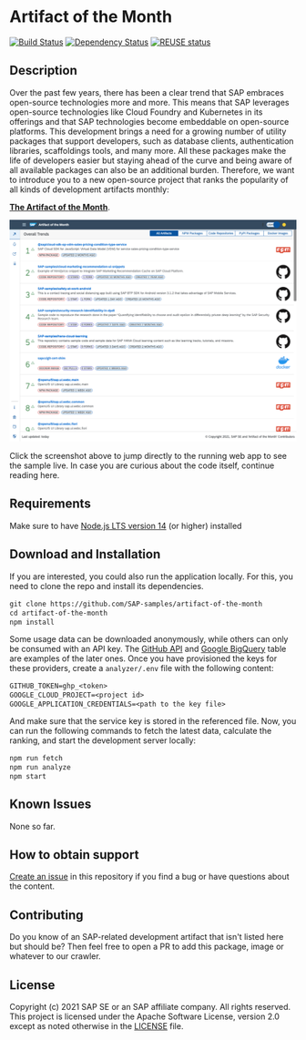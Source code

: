 # Artifact of the Month

[![Build Status][test-image]][test-url]
[![Dependency Status][daviddm-image]][daviddm-url]
[![REUSE status][reuse-image]][reuse-url]

## Description

Over the past few years, there has been a clear trend that SAP embraces open-source technologies more and more. This means that SAP leverages open-source technologies like Cloud Foundry and Kubernetes in its offerings and that SAP technologies become embeddable on open-source platforms. This development brings a need for a growing number of utility packages that support developers, such as database clients, authentication libraries, scaffoldings tools, and many more. All these packages make the life of developers easier but staying ahead of the curve and being aware of all available packages can also be an additional burden. Therefore, we want to introduce you to a new open-source project that ranks the popularity of all kinds of development artifacts monthly: 

[**The Artifact of the Month**](TODO_insert).

![demo](app.png)


Click the screenshot above to jump directly to the running web app to see the sample live. In case you are curious about the code itself, continue reading here. 


## Requirements

Make sure to have [Node.js LTS version 14](https://nodejs.org/en/download) (or higher) installed

## Download and Installation

If you are interested, you could also run the application locally. For this, you need to clone the repo and install its dependencies.

```
git clone https://github.com/SAP-samples/artifact-of-the-month
cd artifact-of-the-month
npm install
```

Some usage data can be downloaded anonymously, while others can only be consumed with an API key. The [GitHub API](https://docs.github.com/en/github/authenticating-to-github/keeping-your-account-and-data-secure/creating-a-personal-access-token) and [Google BigQuery](https://www.progress.com/tutorials/odbc/a-complete-guide-for-google-bigquery-authentication) table are examples of the later ones. Once you have provisioned the keys for these providers, create a `analyzer/.env` file with the following content:

```
GITHUB_TOKEN=ghp_<token>
GOOGLE_CLOUD_PROJECT=<project id>
GOOGLE_APPLICATION_CREDENTIALS=<path to the key file>
```

And make sure that the service key is stored in the referenced file. Now, you can run the following commands to fetch the latest data, calculate the ranking, and start the development server locally:

```
npm run fetch
npm run analyze
npm start
```

## Known Issues
None so far.

## How to obtain support

[Create an issue](https://github.com/SAP-samples/<repository-name>/issues) in this repository if you find a bug or have questions about the content.

## Contributing

Do you know of an SAP-related development artifact that isn't listed here but should be? Then feel free to open a PR to add this package, image or whatever to our crawler.



## License
Copyright (c) 2021 SAP SE or an SAP affiliate company. All rights reserved. This project is licensed under the Apache Software License, version 2.0 except as noted otherwise in the [LICENSE](LICENSES/Apache-2.0.txt) file.



[test-image]: https://github.com/SAP-samples/artifact-of-the-month/actions/workflows/main.yaml/badge.svg
[test-url]: https://github.com/SAP-samples/artifact-of-the-month/actions/workflows/main.yaml
[daviddm-image]: https://img.shields.io/david/SAP-samples/artifact-of-the-month.svg
[daviddm-url]: https://david-dm.org/SAP-samples/artifact-of-the-month
[reuse-image]: https://api.reuse.software/badge/github.com/SAP-samples/artifact-of-the-month/
[reuse-url]: https://api.reuse.software/info/github.com/SAP-samples/artifact-of-the-month/